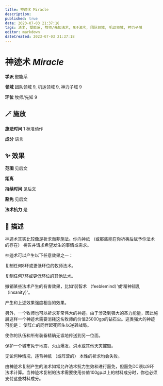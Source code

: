 ```yaml
---
title: 神迹术 Miracle
description: 
published: true
date: 2023-07-03 21:37:18
tags: 法术, 塑能系, 牧师/先知法术, 9环法术, 团队领域, 机运领域, 神力子域
editor: markdown
dateCreated: 2023-07-03 21:37:18
---
```


# **神迹术** *Miracle*

**学派** 塑能系 

**领域** 团队领域 9, 机运领域 9, 神力子域 9

**环位** 牧师/先知 9

## 🪄 施放

**施法时间** 1 标准动作

**成分** 语言

## ✨ 效果  

**范围** 见后文

**距离**   

**持续时间** 见后文 

**豁免** 见后文

**法术抗力** 是

## 📖 描述

神迹术其实比较像是祈求而非施法。你向神祇 （或那些能在你祈祷后赋予你法术的存在） 祷告并请求希望发生的事情或需求。

神迹术可以产生以下任意效果之一：

 复制任何8环或更低环位的牧师法术。

 复制任何7环或更低环位的其他法术。

 撤销某些法术产生的有害效果，比如‘弱智术 （feeblemind）’或‘精神错乱 （insanity）’。

 产生和上述效果强度相当的效果。

另外，一个牧师也可以祈求非常伟大的神迹。由于涉及到强大的圣力能量，因此施展这样一个神迹术需要消耗这名牧师的价值25000gp的钻石尘。这类强大的神迹可能是：  使阵亡的同伴起死回生以逆转战局。

 使你的队伍和所有装备精确无误地传送到另一位面。

 保护一个城市免于地震、火山爆发、洪水或其他天灾摧毁。

无论何种情况，违背神祇 （或阵营的） 本性的祈求均会失败。

由神迹术复制产生的法术如常允许法术抗力生效和进行豁免，但豁免DC须以9环法术计算。当神迹术复制的法术需要使用价值100gp以上的材料成分时，你也必须支付这些材料成分。
    